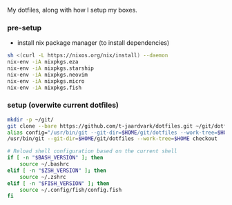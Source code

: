 My dotfiles, along with how I setup my boxes. 

### pre-setup
- install nix package manager (to install dependencies)
```bash
sh <(curl -L https://nixos.org/nix/install) --daemon
nix-env -iA nixpkgs.eza
nix-env -iA nixpkgs.starship
nix-env -iA nixpkgs.neovim
nix-env -iA nixpkgs.micro
nix-env -iA nixpkgs.fish
```
### setup (overwite current dotfiles)
```bash
mkdir -p ~/git/
git clone --bare https://github.com/t-jaardvark/dotfiles.git ~/git/dotfiles
alias config="/usr/bin/git --git-dir=$HOME/git/dotfiles --work-tree=$HOME"
/usr/bin/git --git-dir=$HOME/git/dotfiles --work-tree=$HOME checkout

# Reload shell configuration based on the current shell
if [ -n "$BASH_VERSION" ]; then
    source ~/.bashrc
elif [ -n "$ZSH_VERSION" ]; then
    source ~/.zshrc
elif [ -n "$FISH_VERSION" ]; then
    source ~/.config/fish/config.fish
fi
```
